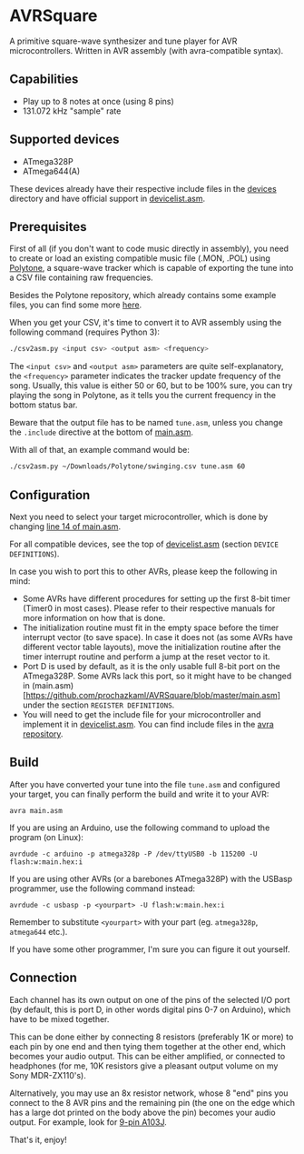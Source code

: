 # AVRSquare
A primitive square-wave synthesizer and tune player for AVR microcontrollers. Written in AVR assembly (with avra-compatible syntax).

## Capabilities

- Play up to 8 notes at once (using 8 pins)
- 131.072 kHz "sample" rate

## Supported devices

- ATmega328P
- ATmega644(A)

These devices already have their respective include files in the [devices](https://github.com/prochazkaml/AVRSquare/tree/master/devices) directory and have official support in [devicelist.asm](https://github.com/prochazkaml/AVRSquare/blob/master/devicelist.asm).

## Prerequisites

First of all (if you don't want to code music directly in assembly), you need to create or load an existing compatible music file (.MON, .POL) using [Polytone](https://github.com/prochazkaml/Polytone), a square-wave tracker which is capable of exporting the tune into a CSV file containing raw frequencies.

Besides the Polytone repository, which already contains some example files, you can find some more [here](https://github.com/MobyGamer/MONOTONE).

When you get your CSV, it's time to convert it to AVR assembly using the following command (requires Python 3):

```bash
./csv2asm.py <input csv> <output asm> <frequency>
```

The `<input csv>` and `<output asm>` parameters are quite self-explanatory, the `<frequency>` parameter indicates the tracker update frequency of the song. Usually, this value is either 50 or 60, but to be 100% sure, you can try playing the song in Polytone, as it tells you the current frequency in the bottom status bar.

Beware that the output file has to be named `tune.asm`, unless you change the `.include` directive at the bottom of [main.asm](https://github.com/prochazkaml/AVRSquare/blob/master/main.asm).

With all of that, an example command would be:

```bash
./csv2asm.py ~/Downloads/Polytone/swinging.csv tune.asm 60
```

## Configuration

Next you need to select your target microcontroller, which is done by changing [line 14 of main.asm](https://github.com/prochazkaml/AVRSquare/blob/master/main.asm#L14).

For all compatible devices, see the top of [devicelist.asm](https://github.com/prochazkaml/AVRSquare/blob/master/devicelist.asm) (section `DEVICE DEFINITIONS`).

In case you wish to port this to other AVRs, please keep the following in mind:

- Some AVRs have different procedures for setting up the first 8-bit timer (Timer0 in most cases). Please refer to their respective manuals for more information on how that is done.
- The initialization routine must fit in the empty space before the timer interrupt vector (to save space). In case it does not (as some AVRs have different vector table layouts), move the initialization routine after the timer interrupt routine and perform a jump at the reset vector to it.
- Port D is used by default, as it is the only usable full 8-bit port on the ATmega328P. Some AVRs lack this port, so it might have to be changed in (main.asm)[https://github.com/prochazkaml/AVRSquare/blob/master/main.asm] under the section `REGISTER DEFINITIONS`.
- You will need to get the include file for your microcontroller and implement it in [devicelist.asm](https://github.com/prochazkaml/AVRSquare/blob/master/devicelist.asm). You can find include files in the [avra repository](https://github.com/Ro5bert/avra/tree/master/includes).

## Build

After you have converted your tune into the file `tune.asm` and configured your target, you can finally perform the build and write it to your AVR:

```
avra main.asm
```

If you are using an Arduino, use the following command to upload the program (on Linux):

```
avrdude -c arduino -p atmega328p -P /dev/ttyUSB0 -b 115200 -U flash:w:main.hex:i
```

If you are using other AVRs (or a barebones ATmega328P) with the USBasp programmer, use the following command instead:

```
avrdude -c usbasp -p <yourpart> -U flash:w:main.hex:i
```

Remember to substitute `<yourpart>` with your part (eg. `atmega328p`, `atmega644` etc.).

If you have some other programmer, I'm sure you can figure it out yourself.

## Connection

Each channel has its own output on one of the pins of the selected I/O port (by default, this is port D, in other words digital pins 0-7 on Arduino), which have to be mixed together.

This can be done either by connecting 8 resistors (preferably 1K or more) to each pin by one end and then tying them together at the other end, which becomes your audio output. This can be either amplified, or connected to headphones (for me, 10K resistors give a pleasant output volume on my Sony MDR-ZX110's).

Alternatively, you may use an 8x resistor network, whose 8 "end" pins you connect to the 8 AVR pins and the remaining pin (the one on the edge which has a large dot printed on the body above the pin) becomes your audio output. For example, look for [9-pin A103J](https://www.google.com/search?q=A103J+9+pin).

That's it, enjoy!
